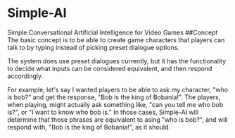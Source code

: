 # Simple-AI
Simple Conversational Artificial Intelligence for Video Games
##Concept
The basic concept is to be able to create game characters that players can talk to by typing instead of picking preset dialogue options.

The system does use preset dialogues currently, but it has the functionality to decide what inputs can be considered equivalent, and then
respond accordingly.

For example, let's say I wanted players to be able to ask my character, "who is bob?" and get the response, "Bob is the king of Bobania!".
The players, when playing, might actually ask something like, "can you tell me who bob is?", or "I want to know who bob is." 
In those cases, Simple-AI will determine that those phrases are equivalent to asing "who is bob?", and will respond with, "Bob is the king
of Bobania!", as it should.